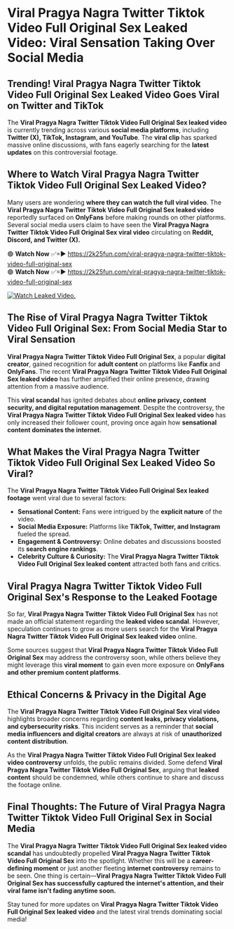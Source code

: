# Viral Pragya Nagra Twitter Tiktok Video Full Original Sex Leaked Video: Viral Sensation Taking Over Social Media

## **Trending! Viral Pragya Nagra Twitter Tiktok Video Full Original Sex Leaked Video Goes Viral on Twitter and TikTok**
The **Viral Pragya Nagra Twitter Tiktok Video Full Original Sex leaked video** is currently trending across various **social media platforms**, including **Twitter (X), TikTok, Instagram, and YouTube**. The **viral clip** has sparked massive online discussions, with fans eagerly searching for the **latest updates** on this controversial footage.

## **Where to Watch Viral Pragya Nagra Twitter Tiktok Video Full Original Sex Leaked Video?**
Many users are wondering **where they can watch the full viral video**. The **Viral Pragya Nagra Twitter Tiktok Video Full Original Sex leaked video** reportedly surfaced on **OnlyFans** before making rounds on other platforms. Several social media users claim to have seen the **Viral Pragya Nagra Twitter Tiktok Video Full Original Sex viral video** circulating on **Reddit, Discord, and Twitter (X).**

🟢 **Watch Now** ✅=► https://2k25fun.com/viral-pragya-nagra-twitter-tiktok-video-full-original-sex  
🟢 **Watch Now** ✅=► https://2k25fun.com/viral-pragya-nagra-twitter-tiktok-video-full-original-sex  

[![Watch Leaked Video.](https://miro.medium.com/v2/resize:fit:828/format:webp/1*cilzJN44JGOrTw9NJCrNHA.gif "Watch Leaked Video")](https://2k25fun.com/viral-pragya-nagra-twitter-tiktok-video-full-original-sex)

## **The Rise of Viral Pragya Nagra Twitter Tiktok Video Full Original Sex: From Social Media Star to Viral Sensation**
**Viral Pragya Nagra Twitter Tiktok Video Full Original Sex**, a popular **digital creator**, gained recognition for **adult content** on platforms like **Fanfix** and **OnlyFans**. The recent **Viral Pragya Nagra Twitter Tiktok Video Full Original Sex leaked video** has further amplified their online presence, drawing attention from a massive audience.

This **viral scandal** has ignited debates about **online privacy, content security, and digital reputation management**. Despite the controversy, the **Viral Pragya Nagra Twitter Tiktok Video Full Original Sex leaked video** has only increased their follower count, proving once again how **sensational content dominates the internet**.

## **What Makes the Viral Pragya Nagra Twitter Tiktok Video Full Original Sex Leaked Video So Viral?**
The **Viral Pragya Nagra Twitter Tiktok Video Full Original Sex leaked footage** went viral due to several factors:
- **Sensational Content:** Fans were intrigued by the **explicit nature** of the video.
- **Social Media Exposure:** Platforms like **TikTok, Twitter, and Instagram** fueled the spread.
- **Engagement & Controversy:** Online debates and discussions boosted its **search engine rankings**.
- **Celebrity Culture & Curiosity:** The **Viral Pragya Nagra Twitter Tiktok Video Full Original Sex leaked content** attracted both fans and critics.

## **Viral Pragya Nagra Twitter Tiktok Video Full Original Sex's Response to the Leaked Footage**
So far, **Viral Pragya Nagra Twitter Tiktok Video Full Original Sex** has not made an official statement regarding the **leaked video scandal**. However, speculation continues to grow as more users search for the **Viral Pragya Nagra Twitter Tiktok Video Full Original Sex leaked video** online.

Some sources suggest that **Viral Pragya Nagra Twitter Tiktok Video Full Original Sex** may address the controversy soon, while others believe they might leverage this **viral moment** to gain even more exposure on **OnlyFans and other premium content platforms**.

## **Ethical Concerns & Privacy in the Digital Age**
The **Viral Pragya Nagra Twitter Tiktok Video Full Original Sex viral video** highlights broader concerns regarding **content leaks, privacy violations, and cybersecurity risks**. This incident serves as a reminder that **social media influencers and digital creators** are always at risk of **unauthorized content distribution**.

As the **Viral Pragya Nagra Twitter Tiktok Video Full Original Sex leaked video controversy** unfolds, the public remains divided. Some defend **Viral Pragya Nagra Twitter Tiktok Video Full Original Sex**, arguing that **leaked content** should be condemned, while others continue to share and discuss the footage online.

## **Final Thoughts: The Future of Viral Pragya Nagra Twitter Tiktok Video Full Original Sex in Social Media**
The **Viral Pragya Nagra Twitter Tiktok Video Full Original Sex leaked video scandal** has undoubtedly propelled **Viral Pragya Nagra Twitter Tiktok Video Full Original Sex** into the spotlight. Whether this will be a **career-defining moment** or just another fleeting **internet controversy** remains to be seen. One thing is certain—**Viral Pragya Nagra Twitter Tiktok Video Full Original Sex has successfully captured the internet's attention, and their viral fame isn't fading anytime soon.**

Stay tuned for more updates on **Viral Pragya Nagra Twitter Tiktok Video Full Original Sex leaked video** and the latest viral trends dominating social media!